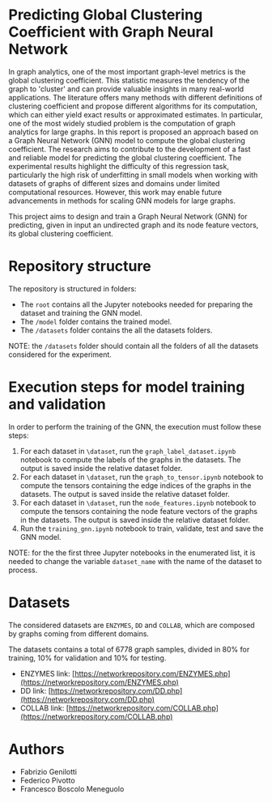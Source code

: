 # Predicting Global Clustering Coefficient with Graph Neural Network
In graph analytics, one of the most important graph-level metrics is the global clustering coefficient. This statistic measures the tendency of the graph to 'cluster' and can provide valuable insights in many real-world applications. The literature offers many methods with different definitions of clustering coefficient and propose different algorithms for its computation, which can either yield exact results or approximated estimates. In particular, one of the most widely studied problem is the computation of graph analytics for large graphs. In this report is proposed an approach based on a Graph Neural Network (GNN) model to compute the global clustering coefficient. The research aims to contribute to the development of a fast and reliable model for predicting the global clustering coefficient. The experimental results highlight the difficulty of this regression task, particularly the high risk of underfitting in small models when working with datasets of graphs of different sizes and domains under limited computational resources. However, this work may enable future advancements in methods for scaling GNN models for large graphs.

This project aims to design and train a Graph Neural Network (GNN) for predicting, given in input an undirected graph and its node feature vectors, its global clustering coefficient. 

# Repository structure
The repository is structured in folders:
-  The `root` contains all the Jupyter notebooks needed for preparing the dataset and training the GNN model.
-  The `/model` folder contains the trained model.
-  The `/datasets` folder contains the all the datasets folders.

NOTE: the `/datasets` folder should contain all the folders of all the datasets considered for the experiment. 

# Execution steps for model training and validation
In order to perform the training of the GNN, the execution must follow these steps:
1.  For each dataset in `\dataset`, run the `graph_label_dataset.ipynb` notebook to compute the labels of the graphs in the datasets. The output is saved inside the relative dataset folder.
2.  For each dataset in `\dataset`, run the `graph_to_tensor.ipynb` notebook to compute the tensors containing the edge indices of the graphs in the datasets. The output is saved inside the relative dataset folder.
3.  For each dataset in `\dataset`, run the `node_features.ipynb` notebook to compute the tensors containing the node feature vectors of the graphs in the datasets. The output is saved inside the relative dataset folder.
4.  Run the `training_gnn.ipynb` notebook to train, validate, test and save the GNN model.

NOTE: for the the first three Jupyter notebooks in the enumerated list, it is needed to change the variable `dataset_name` with the name of the dataset to process.

# Datasets
The considered datasets are `ENZYMES`, `DD` and `COLLAB`, which are composed by graphs coming from different domains.

The datasets contains a total of 6778 graph samples, divided in 80% for training, 10% for validation and 10% for testing.

-  ENZYMES link: [https://networkrepository.com/ENZYMES.php](https://networkrepository.com/ENZYMES.php)
-  DD link: [https://networkrepository.com/DD.php](https://networkrepository.com/DD.php)
-  COLLAB link: [https://networkrepository.com/COLLAB.php](https://networkrepository.com/COLLAB.php)

# Authors
-  Fabrizio Genilotti
-  Federico Pivotto
-  Francesco Boscolo Meneguolo
